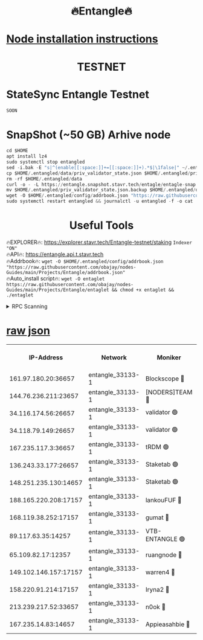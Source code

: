 <h1 align="center"> 🔥Entangle🔥</h1>

[Node installation instructions](https://github.com/obajay/nodes-Guides/tree/main/Projects/Entangle)
=

<h1 align="center"> TESTNET</h1>

# StateSync Entangle Testnet
```python
SOON
```
# SnapShot (~50 GB) Arhive node
```python
cd $HOME
apt install lz4
sudo systemctl stop entangled
sed -i.bak -E "s|^(enable[[:space:]]+=[[:space:]]+).*$|\1false|" ~/.entangled/config/config.toml
cp $HOME/.entangled/data/priv_validator_state.json $HOME/.entangled/priv_validator_state.json.backup
rm -rf $HOME/.entangled/data
curl -o - -L https://entangle.snapshot.stavr.tech/entagle/entagle-snap.tar.lz4 | lz4 -c -d - | tar -x -C $HOME/.entangled --strip-components 2
mv $HOME/.entangled/priv_validator_state.json.backup $HOME/.entangled/data/priv_validator_state.json
wget -O $HOME/.entangled/config/addrbook.json "https://raw.githubusercontent.com/obajay/nodes-Guides/main/Projects/Entangle/addrbook.json"
sudo systemctl restart entangled && journalctl -u entangled -f -o cat
```
 <h1 align="center"> Useful Tools</h1>
 
🔥EXPLORER🔥: https://explorer.stavr.tech/Entangle-testnet/staking        `Indexer "ON"` \
🔥API🔥:      https://entangle.api.t.stavr.tech \
🔥Addrbook🔥: ```wget -O $HOME/.entangled/config/addrbook.json "https://raw.githubusercontent.com/obajay/nodes-Guides/main/Projects/Entangle/addrbook.json"``` \
🔥Auto_install script🔥:  `wget -O entaglet https://raw.githubusercontent.com/obajay/nodes-Guides/main/Projects/Entangle/entaglet && chmod +x entaglet && ./entaglet`


<details>
<summary>RPC Scanning</summary>

<h2 align="center"> We scan nodes in real time every 4 hours. And we provide the final result of RPC endpoints.
We cannot influence the operation of these nodes in any way. </h2>


```python
If Voting Power is higher than 0 --> then the Node is a validator of the network and may be subject to attack and be a potential threat to the chain.
```
```python
We marked such validators with a red symbol
```

</details>

[raw json](https://rpc-check.entangt.stavr.tech/entangt/rpc-entangt-result.json)
=


<table><tr><th>IP-Address</th><th>Network</th><th>Moniker</th><th>Latest Block Height</th><th>Earliest Block Height</th><th>Catching Up</th><th>Tx Index</th><th>Voting Power</th><th>Scan Time</th></tr><tr><td>161.97.180.20:36657</td><td>entangle_33133-1</td><td>Blockscope 🔴</td><td>1763107</td><td>1</td><td>False</td><td>off</td><td>259586473635098</td><td>2024-01-19T12:01:09.929946886UTC</td></tr><tr><td>144.76.236.211:23657</td><td>entangle_33133-1</td><td>[NODERS]TEAM 🔴</td><td>1763109</td><td>1</td><td>False</td><td>off</td><td>47049700500000000</td><td>2024-01-19T12:01:20.196589443UTC</td></tr><tr><td>34.116.174.56:26657</td><td>entangle_33133-1</td><td>validator 🟢</td><td>1763110</td><td>1</td><td>False</td><td>on</td><td>0</td><td>2024-01-19T12:01:24.982021235UTC</td></tr><tr><td>34.118.79.149:26657</td><td>entangle_33133-1</td><td>validator 🟢</td><td>1763111</td><td>1</td><td>False</td><td>on</td><td>0</td><td>2024-01-19T12:01:25.694012761UTC</td></tr><tr><td>167.235.117.3:36657</td><td>entangle_33133-1</td><td>tRDM 🟢</td><td>1763111</td><td>1</td><td>False</td><td>on</td><td>0</td><td>2024-01-19T12:01:26.682486455UTC</td></tr><tr><td>136.243.33.177:26657</td><td>entangle_33133-1</td><td>Staketab 🟢</td><td>1763109</td><td>660001</td><td>False</td><td>on</td><td>0</td><td>2024-01-19T12:01:22.477857155UTC</td></tr><tr><td>148.251.235.130:14657</td><td>entangle_33133-1</td><td>Staketab 🟢</td><td>1763107</td><td>660801</td><td>False</td><td>on</td><td>0</td><td>2024-01-19T12:01:09.584870615UTC</td></tr><tr><td>188.165.220.208:17157</td><td>entangle_33133-1</td><td>lankouFUF 🔴</td><td>1763108</td><td>725001</td><td>False</td><td>on</td><td>180899900000002</td><td>2024-01-19T12:01:15.067012519UTC</td></tr><tr><td>168.119.38.252:17157</td><td>entangle_33133-1</td><td>gumat 🔴</td><td>1763108</td><td>962001</td><td>False</td><td>on</td><td>310873412868333</td><td>2024-01-19T12:01:14.744296837UTC</td></tr><tr><td>89.117.63.35:14257</td><td>entangle_33133-1</td><td>VTB-ENTANGLE 🟢</td><td>1763109</td><td>1162001</td><td>False</td><td>off</td><td>0</td><td>2024-01-19T12:01:19.574838000UTC</td></tr><tr><td>65.109.82.17:12357</td><td>entangle_33133-1</td><td>ruangnode 🔴</td><td>1763107</td><td>1312001</td><td>False</td><td>off</td><td>361461335362747</td><td>2024-01-19T12:01:10.357789682UTC</td></tr><tr><td>149.102.146.157:17157</td><td>entangle_33133-1</td><td>warren4 🔴</td><td>1763109</td><td>1436001</td><td>False</td><td>on</td><td>454417023854259</td><td>2024-01-19T12:01:19.902820894UTC</td></tr><tr><td>158.220.91.214:17157</td><td>entangle_33133-1</td><td>Iryna2 🔴</td><td>1763111</td><td>1440001</td><td>False</td><td>on</td><td>278277208343724</td><td>2024-01-19T12:01:26.107019232UTC</td></tr><tr><td>213.239.217.52:33657</td><td>entangle_33133-1</td><td>n0ok 🔴</td><td>1763111</td><td>1663111</td><td>False</td><td>off</td><td>46574292273662988</td><td>2024-01-19T12:01:25.276222204UTC</td></tr><tr><td>167.235.14.83:14657</td><td>entangle_33133-1</td><td>Appieasahbie 🔴</td><td>1763111</td><td>1716001</td><td>False</td><td>on</td><td>44123121801989996</td><td>2024-01-19T12:01:26.351408811UTC</td></tr></table>
